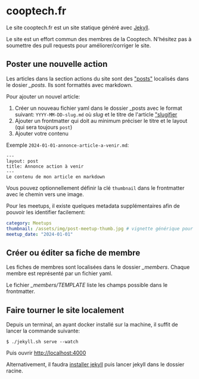 # cooptech.fr

Le site cooptech.fr est un site statique généré avec [Jekyll](https://jekyllrb.com/).

Le site est un effort commun des membres de la Cooptech. N'hésitez pas à soumettre des pull requests pour améliorer/corriger le site.

## Poster une nouvelle action

Les articles dans la section actions du site sont des ["posts"](https://jekyllrb.com/docs/posts/) localisés dans le dosier *_posts*. Ils sont formattés avec markdown.

Pour ajouter un nouvel article:

1. Créer un nouveau fichier yaml dans le dossier _posts avec le format suivant: `YYYY-MM-DD-slug.md` où *slug* et le titre de l'article ["slugifier](https://wpmarmite.com/glossaire/slug/)
2. Ajouter un frontmatter qui doit au minimum préciser le titre et le layout (qui sera toujours `post`)
3. Ajouter votre contenu

Exemple `2024-01-01-annonce-article-a-venir.md`:

```
---
layout: post
title: Annonce action à venir
---
Le contenu de mon article en markdown
```

Vous pouvez optionnellement définir la clé `thumbnail` dans le frontmatter avec le chemin vers une image.

Pour les meetups, il existe quelques metadata supplémentaires afin de pouvoir les identifier facilement:

```yaml
category: Meetups
thumbnail: /assets/img/post-meetup-thumb.jpg # vignette générique pour les meetups
meetup_date: "2024-01-01"
```

## Créer ou éditer sa fiche de membre

Les fiches de membres sont localisées dans le dossier *_members*. Chaque membre est représenté par un fichier yaml.

Le fichier *_members/TEMPLATE* liste les champs possible dans le frontmatter.

## Faire tourner le site localement

Depuis un terminal, an ayant docker installé sur la machine, il suffit de lancer la commande suivante:

```
$ ./jekyll.sh serve --watch
```

Puis ouvrir <http://localhost:4000>

Alternativement, il faudra [installer jekyll](https://jekyllrb.com/docs/installation/) puis lancer jekyll dans le dossier racine.
